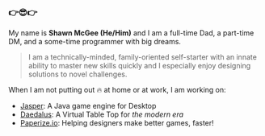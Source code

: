 ### 👉😎👉

My name is **Shawn McGee (He/Him)** and I am a full-time Dad, a part-time DM, and a some-time programmer with big dreams.

> I am a technically-minded, family-oriented self-starter with an innate ability to master new skills quickly and I especially enjoy designing solutions to novel challenges.

When I am not putting out 🔥 at home or at work, I am working on:

- [Jasper](https://github.com/shawn-mcgee/jasper): A Java game engine for Desktop
- [Daedalus](https://github.com/shawn-mcgee/daedalus): A Virtual Table Top for *the modern era*
- [Paperize.io](https://github.com/paperize/paperize): Helping designers make better games, faster!
